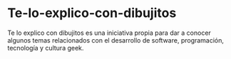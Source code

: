 # Te-lo-explico-con-dibujitos
Te lo explico con dibujitos es una iniciativa propia para dar a conocer algunos temas relacionados con el desarrollo de software, programación, tecnología y cultura geek.

